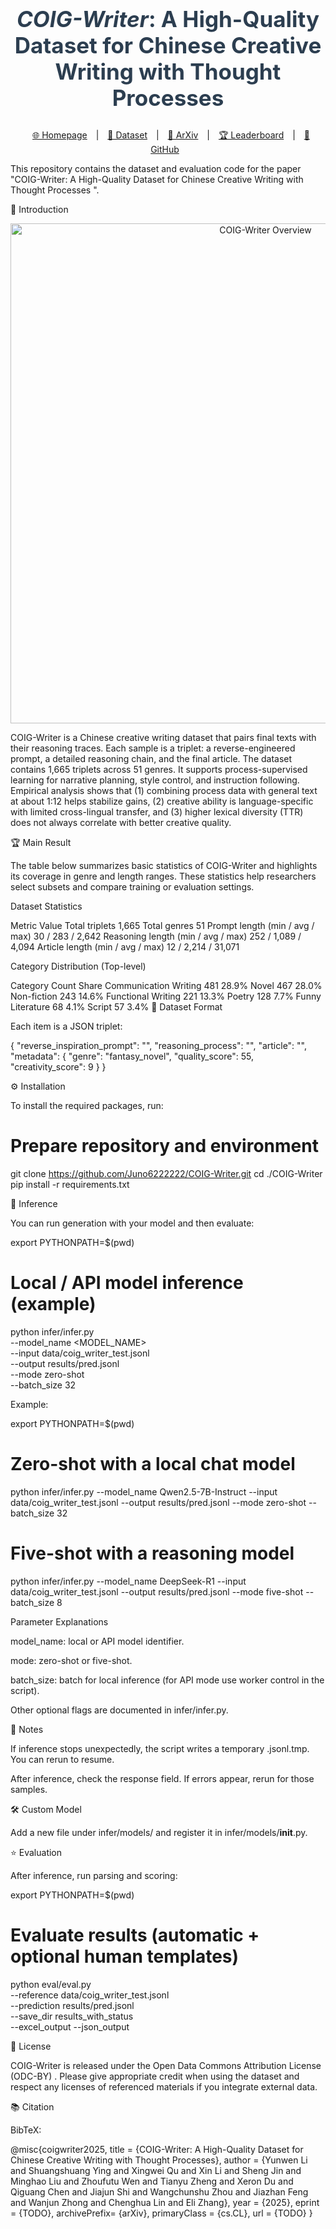 <h2 align="center" style="font-size: 2.5em; font-weight: bold; color: #2c3e50;"> <i>COIG-Writer</i>: A High-Quality Dataset for Chinese Creative Writing with Thought Processes </h2> <p align="center"> <a href="https://coig-writer.github.io/" style="margin: 0 10px;">🌐 Homepage</a> | <a href="TODO" style="margin: 0 10px;">🤗 Dataset</a> | <a href="TODO" style="margin: 0 10px;">📖 ArXiv</a> | <a href="TODO" style="margin: 0 10px;">🏆 Leaderboard</a> | <a href="https://github.com/Juno6222222/COIG-Writer" style="margin: 0 10px;">🐙 GitHub</a> </p>

This repository contains the dataset and evaluation code for the paper "COIG-Writer: A High-Quality Dataset for Chinese Creative Writing with Thought Processes
".

🔔 Introduction
<p align="center"> <img src="images/main_final.png" alt="COIG-Writer Overview" style="width: 800px;"> </p>

COIG-Writer is a Chinese creative writing dataset that pairs final texts with their reasoning traces. Each sample is a triplet: a reverse-engineered prompt, a detailed reasoning chain, and the final article. The dataset contains 1,665 triplets across 51 genres. It supports process-supervised learning for narrative planning, style control, and instruction following. Empirical analysis shows that (1) combining process data with general text at about 1:12 helps stabilize gains, (2) creative ability is language-specific with limited cross-lingual transfer, and (3) higher lexical diversity (TTR) does not always correlate with better creative quality.

🏆 Main Result

The table below summarizes basic statistics of COIG-Writer and highlights its coverage in genre and length ranges. These statistics help researchers select subsets and compare training or evaluation settings.

Dataset Statistics

Metric	Value
Total triplets	1,665
Total genres	51
Prompt length (min / avg / max)	30 / 283 / 2,642
Reasoning length (min / avg / max)	252 / 1,089 / 4,094
Article length (min / avg / max)	12 / 2,214 / 31,071

Category Distribution (Top-level)

Category	Count	Share
Communication Writing	481	28.9%
Novel	467	28.0%
Non-fiction	243	14.6%
Functional Writing	221	13.3%
Poetry	128	7.7%
Funny Literature	68	4.1%
Script	57	3.4%
🔢 Dataset Format

Each item is a JSON triplet:

{
  "reverse_inspiration_prompt": "<prompt>",
  "reasoning_process": "<step-by-step planning and decisions>",
  "article": "<final text>",
  "metadata": {
    "genre": "fantasy_novel",
    "quality_score": 55,
    "creativity_score": 9
  }
}

⚙️ Installation

To install the required packages, run:

# Prepare repository and environment
git clone https://github.com/Juno6222222/COIG-Writer.git
cd ./COIG-Writer
pip install -r requirements.txt

🧠 Inference

You can run generation with your model and then evaluate:

export PYTHONPATH=$(pwd)

# Local / API model inference (example)
python infer/infer.py \
  --model_name <MODEL_NAME> \
  --input data/coig_writer_test.jsonl \
  --output results/pred.jsonl \
  --mode zero-shot \
  --batch_size 32


Example:

export PYTHONPATH=$(pwd)

# Zero-shot with a local chat model
python infer/infer.py --model_name Qwen2.5-7B-Instruct --input data/coig_writer_test.jsonl --output results/pred.jsonl --mode zero-shot --batch_size 32

# Five-shot with a reasoning model
python infer/infer.py --model_name DeepSeek-R1 --input data/coig_writer_test.jsonl --output results/pred.jsonl --mode five-shot --batch_size 8


Parameter Explanations

model_name: local or API model identifier.

mode: zero-shot or five-shot.

batch_size: batch for local inference (for API mode use worker control in the script).

Other optional flags are documented in infer/infer.py.

📝 Notes

If inference stops unexpectedly, the script writes a temporary .jsonl.tmp. You can rerun to resume.

After inference, check the response field. If errors appear, rerun for those samples.

🛠️ Custom Model

Add a new file under infer/models/ and register it in infer/models/__init__.py.

⭐ Evaluation

After inference, run parsing and scoring:

export PYTHONPATH=$(pwd)

# Evaluate results (automatic + optional human templates)
python eval/eval.py \
  --reference data/coig_writer_test.jsonl \
  --prediction results/pred.jsonl \
  --save_dir results_with_status \
  --excel_output --json_output

📜 License

COIG-Writer is released under the Open Data Commons Attribution License (ODC-BY)
.
Please give appropriate credit when using the dataset and respect any licenses of referenced materials if you integrate external data.

📚 Citation

BibTeX:

@misc{coigwriter2025,
  title        = {COIG-Writer: A High-Quality Dataset for Chinese Creative Writing with Thought Processes},
  author       = {Yunwen Li and Shuangshuang Ying and Xingwei Qu and Xin Li and Sheng Jin and Minghao Liu and Zhoufutu Wen and Tianyu Zheng and Xeron Du and Qiguang Chen and Jiajun Shi and Wangchunshu Zhou and Jiazhan Feng and Wanjun Zhong and Chenghua Lin and Eli Zhang},
  year         = {2025},
  eprint       = {TODO},
  archivePrefix= {arXiv},
  primaryClass = {cs.CL},
  url          = {TODO}
}
